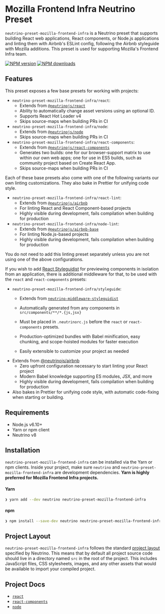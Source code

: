 # Mozilla Frontend Infra Neutrino Preset

`neutrino-preset-mozilla-frontend-infra` is a Neutrino preset that supports building React web applications,
React components, or Node.js applications and linting them with Airbnb's ESLint config,
following the Airbnb styleguide with Mozilla additions. This preset is used for supporting Mozilla's
Frontend Infra team.

[![NPM version][npm-image]][npm-url]
[![NPM downloads][npm-downloads]][npm-url]

## Features

This preset exposes a few base presets for working with projects:

- `neutrino-preset-mozilla-frontend-infra/react`:
  - Extends from [`@neutrinojs/react`](https://neutrino.js.org/packages/react)
  - Ability to automatically change asset versions using an optional ID.
  - Supports React Hot Loader v4
  - Skips source-maps when building PRs in CI
- `neutrino-preset-mozilla-frontend-infra/node`:
  - Extends from [`@neutrinojs/node`](https://neutrino.js.org/packages/node)
  - Skips source-maps when building PRs in CI
- `neutrino-preset-mozilla-frontend-infra/react-components`:
  - Extends from [`@neutrinojs/react-components`](https://neutrino.js.org/packages/react-components)
  - Generates two builds: one for our browser-support matrix to use within our own
  web apps; one for use in ES5 builds, such as community project based on Create React App.
  - Skips source-maps when building PRs in CI

Each of these base presets also come with one of the following variants our own
linting customizations. They also bake in Prettier for unifying code style.

- `neutrino-preset-mozilla-frontend-infra/react-lint`:
  - Extends from [`@neutrinojs/airbnb`](https://neutrino.js.org/packages/airbnb)
  - For linting React and React Component-based projects
  - Highly visible during development, fails compilation when building for production
- `neutrino-preset-mozilla-frontend-infra/node-lint`:
  - Extends from [`@neutrinojs/airbnb-base`](https://neutrino.js.org/packages/airbnb-base)
  - For linting Node.js-based projects
  - Highly visible during development, fails compilation when building for production

You do not need to add this linting preset separately unless you are not using one of the
above configurations.
  
If you wish to add [React Styleguidist](https://react-styleguidist.js.org/) for previewing
components in isolation from an application, there is additional middleware for that,
to be used with the `react` and `react-components` presets:  

- `neutrino-preset-mozilla-frontend-infra/styleguide`:
  - Extends from [`neutrino-middleware-styleguidist`](https://github.com/eliperelman/neutrino-middleware-styleguidist)
  - Automatically generated from any components in `src/components/**/*.{js,jsx}`
  - Must be placed in `.neutrinorc.js` before the `react` or `react-components` presets.

  - Production-optimized bundles with Babel minification, easy chunking, and scope-hoisted modules for faster execution
  - Easily extensible to customize your project as needed
- Extends from [@neutrinojs/airbnb](https://neutrino.js.org/packages/airbnb/)
  - Zero upfront configuration necessary to start linting your React project
  - Modern Babel knowledge supporting ES modules, JSX, and more
  - Highly visible during development, fails compilation when building for production
- Also bakes in Prettier for unifying code style, with automatic code-fixing when starting or building.

## Requirements

- Node.js v6.10+
- Yarn or npm client
- Neutrino v8

## Installation

`neutrino-preset-mozilla-frontend-infra` can be installed via the Yarn or npm clients. Inside your project, make sure
`neutrino` and `neutrino-preset-mozilla-frontend-infra` are development dependencies.
**Yarn is highly preferred for Mozilla Frontend Infra projects.**

#### Yarn

```bash
❯ yarn add --dev neutrino neutrino-preset-mozilla-frontend-infra
```

#### npm

```bash
❯ npm install --save-dev neutrino neutrino-preset-mozilla-frontend-infra
```

## Project Layout

`neutrino-preset-mozilla-frontend-infra` follows the standard [project layout](https://neutrino.js.org/project-layout)
specified by Neutrino. This means that by default all project source code should live in a directory named `src` in the
root of the project. This includes JavaScript files, CSS stylesheets, images, and any other assets that would be
available to import your compiled project.

## Project Docs

- [`react`](./react.md)
- [`react-components`](./react-components.md)
- [`node`](./node.md)

[npm-image]: https://img.shields.io/npm/v/neutrino-preset-mozilla-frontend-infra.svg
[npm-downloads]: https://img.shields.io/npm/dt/neutrino-preset-mozilla-frontend-infra.svg
[npm-url]: https://npmjs.org/package/neutrino-preset-mozilla-frontend-infra
